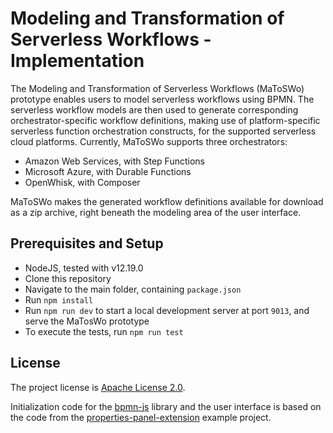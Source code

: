 #  Modeling and Transformation of Serverless Workflows - Implementation
The Modeling and Transformation of Serverless Workflows (MaToSWo) prototype enables users to model serverless workflows using BPMN.
The serverless workflow models are then used to generate corresponding orchestrator-specific workflow definitions, making use of platform-specific serverless function orchestration constructs, for the supported serverless cloud platforms.
Currently, MaToSWo supports three orchestrators:
* Amazon Web Services, with Step Functions
* Microsoft Azure, with Durable Functions
* OpenWhisk, with Composer

MaToSWo makes the generated workflow definitions available for download as a zip archive, right beneath the modeling area of the user interface.

## Prerequisites and Setup
* NodeJS, tested with v12.19.0
* Clone this repository
* Navigate to the main folder, containing `package.json`
* Run `npm install`
* Run `npm run dev` to start a local development server at port `9013`, and serve the MaTosWo prototype
* To execute the tests, run `npm run test`

## License
The project license is [Apache License 2.0](LICENSE).

Initialization code for the [bpmn-js](https://github.com/bpmn-io/bpmn-js) library and the user interface is based on the code from the [properties-panel-extension](https://github.com/bpmn-io/bpmn-js-examples/tree/master/properties-panel-extension) example project.
